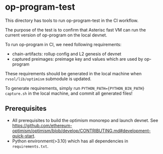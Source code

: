 # op-program-test

This directory has tools to run op-program-test in the CI workflow.

The purpose of the test is to confirm that Asterisc fast VM can run the current version of op-program on the local devnet.

To run op-program in CI, we need following requirements:
- chain-artifacts: rollup config and L2 genesis of devnet
- captured preimages: preimage key and values which are used by op-program

These requirements should be generated in the local machine when `rvsol/lib/optimism` submodule is updated.

To generate requirements, simply run `PYTHON_PATH={PYTHON_BIN_PATH} capture.sh` in the local machine, 
and commit all generated files!

## Prerequisites
- All prerequisites to build the optimism monorepo and launch devnet. See https://github.com/ethereum-optimism/optimism/blob/develop/CONTRIBUTING.md#development-quick-start.
- Python environment(>3.10) which has all dependencies in `requirements.txt`.

